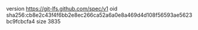 version https://git-lfs.github.com/spec/v1
oid sha256:cb8e2c43f4f6bb2e8ec266ca52a6a0e8a469d4d108f56593ae5623bc9fcbcfa4
size 3835
